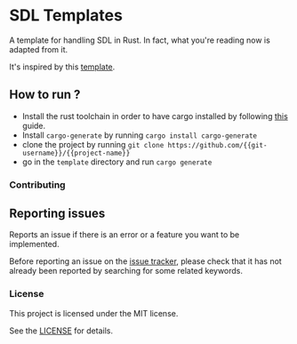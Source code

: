 # SDL Templates
A template for handling SDL in Rust.
In fact, what you're reading now is adapted from it.

It's inspired by this [template](https://github.com/rust-github/template).

## How to run ?

* Install the rust toolchain in order to have cargo installed by following
  [this](https://www.rust-lang.org/tools/install) guide.
* Install `cargo-generate` by running `cargo install cargo-generate`
* clone the project by running `git clone https://github.com/{{git-username}}/{{project-name}}`
* go in the `template` directory and run `cargo generate`

### Contributing

## Reporting issues

Reports an issue if there is an error or a feature you want to be implemented.

Before reporting an issue on the
[issue tracker](https://github.com/{{gh-username}}/{{project-name}}/issues),
please check that it has not already been reported by searching for some related
keywords.

### License
This project is licensed under the MIT license.

See the [LICENSE](LICENSE) for details.